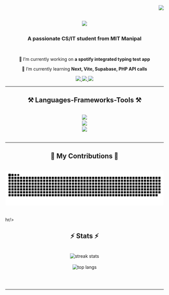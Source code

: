<img align="right" src="https://visitor-badge.laobi.icu/badge?page_id=NeonNova.NeonNova" />

<h1 align="center">
    <img src="https://readme-typing-svg.herokuapp.com/?font=Righteous&size=35&center=true&vCenter=true&width=500&height=70&duration=2000&lines=hey!+👋;+I'm+Aditya+Washikar!;" />
</h1>

<h3 align="center">A passionate CS/IT student from MIT Manipal</h3>

<br/>

<div align="center">
 
 🔭 I’m currently working on **a spotify integrated typing test app**
 
 🌱 I’m currently learning **Next, Vite, Supabase, PHP API calls**

 </div>
 
<div align="center"> 
  <a href="mailto:adityawashikar@gmail.com">
    <img src="https://img.shields.io/badge/Gmail-333333?style=for-the-badge&logo=gmail&logoColor=red" />
  </a>
  <a href="www.linkedin.com/in/adityawashikar" target="_blank">
    <img src="https://img.shields.io/badge/LinkedIn-0077B5?style=for-the-badge&logo=linkedin&logoColor=white" target="_blank" />
  </a>
  <a href="https://www.instagram.com/wz5hi/" target="_blank">
     <img src="https://img.shields.io/badge/IG-962fbf?style=for-the-badge&logo=instagram&logoColor=white" target="_blank" /> <!-- sqlite, safari, google-chrome are other good icon options -->
  </a>
</div>

 <hr/>

 <h2 align="center">⚒️ Languages-Frameworks-Tools ⚒️</h2>
<br/>
<div align="center">
    <img src="https://skillicons.dev/icons?i=react,html,css,vscode,github,figma,tailwind,git" />
  <br>
    <img src="https://skillicons.dev/icons?i=python,javascript,typescript,cpp,c,java,nextjs,nodejs,express,vite,flask" />
  <br>
    <img src="https://skillicons.dev/icons?i=mysql,sqlite,postgres,prisma,firebase,supabase" />
  <br>
</div>

<br/>
<hr/>


<div align="center">
  <h2>🐍 My Contributions 🐍</h2>
  <br>
  <picture>
    <source media="(prefers-color-scheme: dark)" srcset="https://raw.githubusercontent.com/NeonNova/NeonNova/output/github-contribution-grid-snake-dark.svg" />
    <source media="(prefers-color-scheme: light)" srcset="https://raw.githubusercontent.com/NeonNova/NeonNova/output/github-contribution-grid-snake.svg" />
    <img alt="github-snake" src="https://raw.githubusercontent.com/NeonNova/NeonNova/output/github-contribution-grid-snake.svg" />
  </picture>
  <br/><br/><br/>
</div>
hr/>



<h2 align="center">⚡ Stats ⚡</h2>
<br>
<div align=center>
  <img width=390 src="https://streak-stats.demolab.com/?user=NeonNova&count_private=true&theme=react&border_radius=10" alt="streak stats"/>
     <br/>
  <br/>
  <img width=325 align="center" src="https://github-readme-stats.vercel.app/api/top-langs/?username=NeonNova&hide=HTML&langs_count=8&layout=compact&theme=react&border_radius=10&size_weight=0.5&count_weight=0.5&exclude_repo=github-readme-stats" alt="top langs" />
</div>

<br/><br/>

<hr/>

<br/>


<br/>

